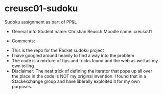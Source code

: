 # creusc01-sudoku
Sudoku assignment as part of PP&amp;L

* General info
Student name: Christian Reusch
Moodle name: creusc01

* Comments: 

- This is the repo for the Racket sudoku project
- I have googled around heavily to find a way into the problem
- The code is a mixture of tips and tricks found and the web as well as my own toiling
- Disclaimer: The neat trick of defining the iterator that pops up all over the place in the code is NOT my original invention. I found that in a Stackexchange group and have liberally exploited it for my own purposes. 

